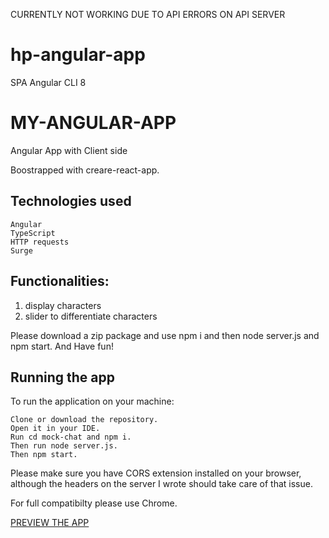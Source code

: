 CURRENTLY NOT WORKING DUE TO API ERRORS ON API SERVER

# hp-angular-app
SPA Angular CLI 8

# MY-ANGULAR-APP
Angular App with Client side

Boostrapped with creare-react-app. 

## Technologies used
    Angular
    TypeScript
    HTTP requests
    Surge

## Functionalities: 
1. display characters
2. slider to differentiate characters


Please download a zip package and use npm i and then node server.js and npm start. And Have fun!

## Running the app

To run the application on your machine:

    Clone or download the repository.
    Open it in your IDE.
    Run cd mock-chat and npm i.
    Then run node server.js.
    Then npm start.

Please make sure you have CORS extension installed on your browser, although the headers on the server I wrote should take care of that issue. 

For full compatibilty please use Chrome.

<a href="https://harsh-geese.surge.sh">PREVIEW THE APP</a>
